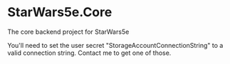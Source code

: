 # StarWars5e.Core
The core backend project for StarWars5e

You'll need to set the user secret "StorageAccountConnectionString" to a valid connection string. Contact me to get one of those.
